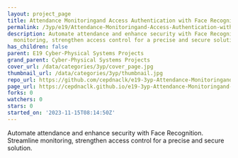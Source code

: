 ```yaml
---
layout: project_page
title: Attendance Monitoringand Access Authentication with Face Recognition
permalink: /3yp/e19/Attendance-Monitoringand-Access-Authentication-with-Face-Recognition/
description: Automate attendance and enhance security with Face Recognition. Streamline
  monitoring, strengthen access control for a precise and secure solution.
has_children: false
parent: E19 Cyber-Physical Systems Projects
grand_parent: Cyber-Physical Systems Projects
cover_url: /data/categories/3yp/cover_page.jpg
thumbnail_url: /data/categories/3yp/thumbnail.jpg
repo_url: https://github.com/cepdnaclk/e19-3yp-Attendance-Monitoringand-Access-Authentication-with-Face-Recognition
page_url: https://cepdnaclk.github.io/e19-3yp-Attendance-Monitoringand-Access-Authentication-with-Face-Recognition
forks: 0
watchers: 0
stars: 0
started_on: '2023-11-15T08:14:50Z'
---
```


Automate attendance and enhance security with Face Recognition. Streamline monitoring, strengthen access control for a precise and secure solution.